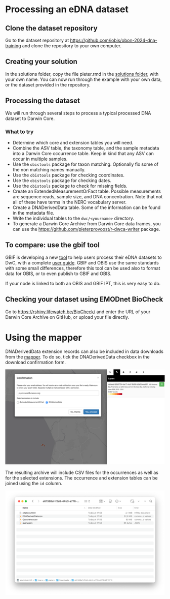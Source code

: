 # Processing an eDNA dataset

## Clone the dataset repository

Go to the dataset repository at <https://github.com/iobis/obon-2024-dna-training> and clone the repository to your own computer.

## Creating your solution

In the solutions folder, copy the file pieter.rmd in the [solutions folder](solutions/pieter.rmd), with your own name. You can now run through the example with your own data, or the dataset provided in the repository. 

## Processing the dataset

We will run through several steps to process a typical processed DNA dataset to Darwin Core.

### What to try

- Determine which core and extension tables you will need.
- Combine the ASV table, the taxonomy table, and the sample metadata into a Darwin Core occurrence table. Keep in kind that any ASV can occur in multiple samples.
- Use the `obistools` package for taxon matching. Optionally fix some of the non matching names manually.
- Use the `obistools` package for checking coordinates.
- Use the `obistools` package for checking dates.
- Use the `obistools` package to check for missing fields.
- Create an ExtendedMeasurementOrFact table. Possible measurements are sequence reads, sample size, and DNA concentration. Note that not all of these have terms in the NERC vocabulary server.
- Create a DNADerivedData table. Some of the information can be found in the metadata file.
- Write the individual tables to the `dwc/<yourname>` directory.
- To generate a Darwin Core Archive from Darwin Core data frames, you can use the <https://github.com/pieterprovoost/r-dwca-writer> package.

## To compare: use the gbif tool

GBIF is developing a new [tool](https://mdt.gbif-uat.org/) to help users process their eDNA datasets to DwC, with a complete [user guide](https://docs.gbif-uat.org/mdt-user-guide/en/). GBIF and OBIS use the same standards with some small differences, therefore this tool can be used also to format data for OBIS, or to even publish to GBIF and OBIS. 

If your node is linked to both an OBIS and GBIF IPT, this is very easy to do. 


## Checking your dataset using EMODnet BioCheck

Go to <https://rshiny.lifewatch.be/BioCheck/> and enter the URL of your Darwin Core Archive on GitHub, or upload your file directly.


# Using the mapper

DNADerivedData extension records can also be included in data downloads from the [mapper](https://mapper.obis.org/). To do so, tick the DNADerivedData checkbox in the download confirmation form.

![mapper](images/mapper.png)

The resulting archive will include CSV files for the occurrences as well as for the selected extensions. The occurrence and extension tables can be joined using the `id` column.

![mapper](images/download.png)

